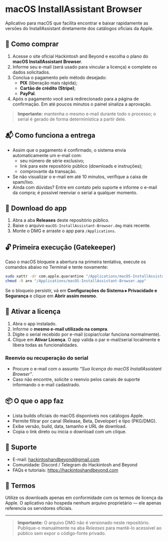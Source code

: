 # macOS InstallAssistant Browser

Aplicativo para macOS que facilita encontrar e baixar rapidamente as versões do InstallAssistant diretamente dos catálogos oficiais da Apple.

## 🛒 Como comprar

1. Acesse o site oficial Hackintosh and Beyond e escolha o plano do **macOS InstallAssistant Browser**.
2. Informe seu e-mail (será usado para vincular a licença) e complete os dados solicitados.
3. Conclua o pagamento pelo método desejado:
   - **PIX** (liberação mais rápida);
   - **Cartão de crédito (Stripe)**;
   - **PayPal**.
4. Após o pagamento você será redirecionado para a página de confirmação. Em até poucos minutos o painel sinaliza a aprovação.

> **Importante:** mantenha o mesmo e-mail durante todo o processo; o serial é gerado de forma determinística a partir dele.

## 📬 Como funciona a entrega

- Assim que o pagamento é confirmado, o sistema envia automaticamente um e-mail com:
  - seu número de série exclusivo;
  - link para este repositório público (downloads e instruções);
  - comprovante da transação.
- Se não visualizar o e-mail em até 10 minutos, verifique a caixa de spam/lixo.
- Ainda com dúvidas? Entre em contato pelo suporte e informe o e-mail da compra; é possível reenviar o serial a qualquer momento.

## 🚀 Download do app

1. Abra a aba **Releases** deste repositório público.
2. Baixe o arquivo `macOS-InstallAssistant-Browser.dmg` mais recente.
3. Monte o DMG e arraste o app para `/Applications`.

## 🔓 Primeira execução (Gatekeeper)

Caso o macOS bloqueie a abertura na primeira tentativa, execute os comandos abaixo no Terminal e tente novamente:

```bash
sudo xattr -dr com.apple.quarantine "/Applications/macOS-InstallAssistant-Browser.app"
chmod -R a+x "/Applications/macOS-InstallAssistant-Browser.app"
```

Se o bloqueio persistir, vá em **Configurações do Sistema ▸ Privacidade e Segurança** e clique em **Abrir assim mesmo**.

## 🔑 Ativar a licença

1. Abra o app instalado.
2. Informe o **mesmo e-mail utilizado na compra**.
3. Digite o serial recebido por e-mail (copiar/colar funciona normalmente).
4. Clique em **Ativar Licença**. O app valida o par e-mail/serial localmente e libera todas as funcionalidades.

### Reenvio ou recuperação do serial
- Procure o e-mail com o assunto *“Sua licença do macOS InstallAssistant Browser”*.
- Caso não encontre, solicite o reenvio pelos canais de suporte informando o e-mail cadastrado.

## 📦 O que o app faz

- Lista builds oficiais do macOS disponíveis nos catálogos Apple.
- Permite filtrar por canal (Release, Beta, Developer) e tipo (PKG/DMG).
- Exibe versão, build, data, tamanho e URL de download.
- Copia o link direto ou inicia o download com um clique.

## 💬 Suporte

- E-mail: hackintoshandbeyond@gmail.com
- Comunidade: Discord / Telegram do Hackintosh and Beyond
- FAQs e tutoriais: https://hackintoshandbeyond.com

## 🔐 Termos

Utilize os downloads apenas em conformidade com os termos de licença da Apple. O aplicativo não hospeda nenhum arquivo proprietário — ele apenas referencia os servidores oficiais.

---

> **Importante:** O arquivo DMG não é versionado neste repositório. Publique-o manualmente na aba *Releases* para mantê-lo acessível ao público sem expor o código-fonte privado.


